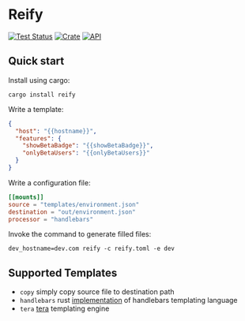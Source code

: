 # Reify

[![Test Status](https://github.com/dghilardi/reify/workflows/Tests/badge.svg?event=push)](https://github.com/dghilardi/reify/actions)
[![Crate](https://img.shields.io/crates/v/reify.svg)](https://crates.io/crates/reify)
[![API](https://docs.rs/reify/badge.svg)](https://docs.rs/reify)

## Quick start

Install using cargo:

```shell
cargo install reify
```

Write a template:

```json
{
  "host": "{{hostname}}",
  "features": {
    "showBetaBadge": "{{showBetaBadge}}",
    "onlyBetaUsers": "{{onlyBetaUsers}}"
  }
}
```

Write a configuration file:

```toml
[[mounts]]
source = "templates/environment.json"
destination = "out/environment.json"
processor = "handlebars"
```

Invoke the command to generate filled files:

```shell
dev_hostname=dev.com reify -c reify.toml -e dev
```

## Supported Templates

 * `copy` simply copy source file to destination path
 * `handlebars` rust [implementation](https://github.com/sunng87/handlebars-rust) of handlebars templating language
 * `tera` [tera](https://tera.netlify.app) templating engine